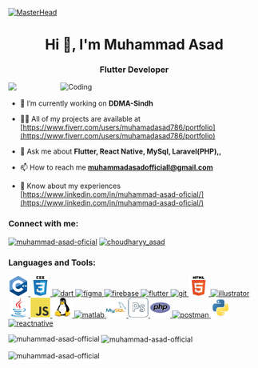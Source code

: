 [![MasterHead](https://media.licdn.com/dms/image/v2/D4D16AQG1SrNfPGjVEg/profile-displaybackgroundimage-shrink_350_1400/profile-displaybackgroundimage-shrink_350_1400/0/1732013184626?e=1738195200&v=beta&t=4DsuNmsbuRd7zO8RaAgNNo2X_talPQgeKGvB5vpdUo4)](https://xofttec.com)
<h1 align="center">Hi 👋, I'm Muhammad Asad</h1>
<h3 align="center">Flutter Developer</h3>
<img align="right" alt="Coding" width="400" src="[https://vectorified.com/images/app-developer-icon-18.png](https://iconscout.com/free-3d-illustration/flutter-5562357)">
<p align="left"> <img src="https://w7.pngwing.com/pngs/537/866/png-transparent-flutter-hd-logo.png" /> </p>


- 🔭 I’m currently working on **DDMA-Sindh**

- 👨‍💻 All of my projects are available at [https://www.fiverr.com/users/muhamadasad786/portfolio](https://www.fiverr.com/users/muhamadasad786/portfolio)

- 💬 Ask me about **Flutter, React Native, MySql, Laravel(PHP),,**

- 📫 How to reach me **muhammadasadofficiall@gmail.com**

- 📄 Know about my experiences [https://www.linkedin.com/in/muhammad-asad-oficial/](https://www.linkedin.com/in/muhammad-asad-oficial/)

<h3 align="left">Connect with me:</h3>
<p align="left">
<a href="https://linkedin.com/in/muhammad-asad-oficial" target="blank"><img align="center" src="https://raw.githubusercontent.com/rahuldkjain/github-profile-readme-generator/master/src/images/icons/Social/linked-in-alt.svg" alt="muhammad-asad-oficial" height="30" width="40" /></a>
<a href="https://instagram.com/choudharyy_asad" target="blank"><img align="center" src="https://raw.githubusercontent.com/rahuldkjain/github-profile-readme-generator/master/src/images/icons/Social/instagram.svg" alt="choudharyy_asad" height="30" width="40" /></a>
</p>

<h3 align="left">Languages and Tools:</h3>
<p align="left"> <a href="https://www.w3schools.com/cpp/" target="_blank" rel="noreferrer"> <img src="https://raw.githubusercontent.com/devicons/devicon/master/icons/cplusplus/cplusplus-original.svg" alt="cplusplus" width="40" height="40"/> </a> <a href="https://www.w3schools.com/css/" target="_blank" rel="noreferrer"> <img src="https://raw.githubusercontent.com/devicons/devicon/master/icons/css3/css3-original-wordmark.svg" alt="css3" width="40" height="40"/> </a> <a href="https://dart.dev" target="_blank" rel="noreferrer"> <img src="https://www.vectorlogo.zone/logos/dartlang/dartlang-icon.svg" alt="dart" width="40" height="40"/> </a> <a href="https://www.figma.com/" target="_blank" rel="noreferrer"> <img src="https://www.vectorlogo.zone/logos/figma/figma-icon.svg" alt="figma" width="40" height="40"/> </a> <a href="https://firebase.google.com/" target="_blank" rel="noreferrer"> <img src="https://www.vectorlogo.zone/logos/firebase/firebase-icon.svg" alt="firebase" width="40" height="40"/> </a> <a href="https://flutter.dev" target="_blank" rel="noreferrer"> <img src="https://www.vectorlogo.zone/logos/flutterio/flutterio-icon.svg" alt="flutter" width="40" height="40"/> </a> <a href="https://git-scm.com/" target="_blank" rel="noreferrer"> <img src="https://www.vectorlogo.zone/logos/git-scm/git-scm-icon.svg" alt="git" width="40" height="40"/> </a> <a href="https://www.w3.org/html/" target="_blank" rel="noreferrer"> <img src="https://raw.githubusercontent.com/devicons/devicon/master/icons/html5/html5-original-wordmark.svg" alt="html5" width="40" height="40"/> </a> <a href="https://www.adobe.com/in/products/illustrator.html" target="_blank" rel="noreferrer"> <img src="https://www.vectorlogo.zone/logos/adobe_illustrator/adobe_illustrator-icon.svg" alt="illustrator" width="40" height="40"/> </a> <a href="https://www.java.com" target="_blank" rel="noreferrer"> <img src="https://raw.githubusercontent.com/devicons/devicon/master/icons/java/java-original.svg" alt="java" width="40" height="40"/> </a> <a href="https://developer.mozilla.org/en-US/docs/Web/JavaScript" target="_blank" rel="noreferrer"> <img src="https://raw.githubusercontent.com/devicons/devicon/master/icons/javascript/javascript-original.svg" alt="javascript" width="40" height="40"/> </a> <a href="https://www.linux.org/" target="_blank" rel="noreferrer"> <img src="https://raw.githubusercontent.com/devicons/devicon/master/icons/linux/linux-original.svg" alt="linux" width="40" height="40"/> </a> <a href="https://www.mathworks.com/" target="_blank" rel="noreferrer"> <img src="https://upload.wikimedia.org/wikipedia/commons/2/21/Matlab_Logo.png" alt="matlab" width="40" height="40"/> </a> <a href="https://www.mysql.com/" target="_blank" rel="noreferrer"> <img src="https://raw.githubusercontent.com/devicons/devicon/master/icons/mysql/mysql-original-wordmark.svg" alt="mysql" width="40" height="40"/> </a> <a href="https://www.photoshop.com/en" target="_blank" rel="noreferrer"> <img src="https://raw.githubusercontent.com/devicons/devicon/master/icons/photoshop/photoshop-line.svg" alt="photoshop" width="40" height="40"/> </a> <a href="https://www.php.net" target="_blank" rel="noreferrer"> <img src="https://raw.githubusercontent.com/devicons/devicon/master/icons/php/php-original.svg" alt="php" width="40" height="40"/> </a> <a href="https://postman.com" target="_blank" rel="noreferrer"> <img src="https://www.vectorlogo.zone/logos/getpostman/getpostman-icon.svg" alt="postman" width="40" height="40"/> </a> <a href="https://www.python.org" target="_blank" rel="noreferrer"> <img src="https://raw.githubusercontent.com/devicons/devicon/master/icons/python/python-original.svg" alt="python" width="40" height="40"/> </a> <a href="https://reactnative.dev/" target="_blank" rel="noreferrer"> <img src="https://reactnative.dev/img/header_logo.svg" alt="reactnative" width="40" height="40"/> </a> </p>

<p><img align="left" src="https://github-readme-stats.vercel.app/api/top-langs?username=muhammad-asad-official&show_icons=true&locale=en&layout=compact" alt="muhammad-asad-official" /></p>

<p>&nbsp;<img align="center" src="https://github-readme-stats.vercel.app/api?username=muhammad-asad-official&show_icons=true&locale=en" alt="muhammad-asad-official" /></p>

<p><img align="center" src="https://github-readme-streak-stats.herokuapp.com/?user=muhammad-asad-official&" alt="muhammad-asad-official" /></p>
